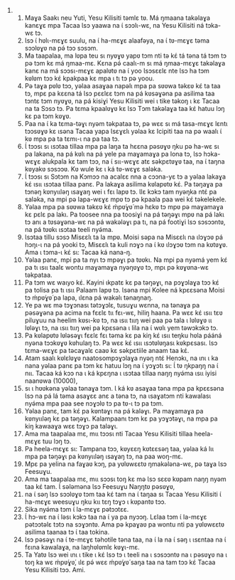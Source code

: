 <ol>
  <li>
    <ol>
      <li>Maɣa Saakɩ neu Yuti, Yesu Kilisiti təmlɛ tʋ. Má ŋmaana takəlaɣa kanɛɣɛ mpa Tacaa Ɩsɔ yaawa na ɩ́ sɔɔlɩ-wɛ, na Yesu Kilisiti ná tɔka-wɛ tɔ.</li>
      <li>Ɩsɔ ɩ́ hʋlɩ-mɛɣɛ suulu, na ɩ́ ha-mɛɣɛ alaafəya, na ɩ́ tʋ-mɛɣɛ təma sɔɔlʋɣʋ na pə́ tɔɔ sɔsɔm.</li>
      <li>Ma taapalaa, ma lʋpa teu sɩ nyʋɣʋ yapʋ tɔm nti tə kɛ́ tá təna tá tɔm tɔ pə tɔm kɛ má ŋmaa-mɛ. Kɛna pə́ caalɩ-m sɩ má ŋmaa-mɛɣɛ takəlaɣa kanɛ na má sɔɔsɩ-mɛɣɛ apalʋtʋ na ɩ́ yoo Ɩsɔsɛɛlɛ nte Ɩsɔ ha tɔm kʋlʋm tɔɔ kɛ́ kpakpaa kɛ mpa ɩ tɩ tɔ pə yoou.</li>
      <li>Pə taɣa pʋlʋ tɔɔ, yəlaa asaɣaa napəlɩ mpa pa sʋʋwa təkɛʋ kɛ́ ta taa tɔ, mpɛ pa kɛɛna tá Ɩsɔ pɛɛlɛɛ tɔm na pá kʋsəɣəna pa asilima taa tɔntɛ tɔm nyʋɣʋ, na pá kisiɣi Yesu Kilisiti wei ɩ tike təkoŋ ɩ kɛ Tacaa na ta Sɔsɔ tɔ. Pa tɛma kpaalʋɣʋ kɛ Ɩsɔ Tɔm takəlaɣa taa kɛ́ hatuu lɔŋ kɛ pa tɔm kʋɣʋ.</li>
      <li>Paa na ɩ́ ka tɛma-təɣɩ nyəm təkpataa tɔ, pə wɛɛ sɩ má tasa-mɛɣɛ lɛntɩ tɔɔsʋɣʋ kɛ ɩsəna Tacaa yapa Ɩsɛɣɛlɩ yəlaa kɛ Icipiti taa na pə waalɩ ɩ́ kʋ mpa pa ta tɛmɩ-ɩ na pa taa tɔ.</li>
      <li>Ɩ́ tɔɔsɩ sɩ ɩsɔtaa tillaa mpa pa laŋa ta hɛɛna pəsʋɣʋ ŋku pə ha-wɛ sɩ pa lakəna, na pá kʋlɩ na pá yele pa maɣamaɣa pa lona tɔ, Ɩsɔ hɔka-wɛɣɛ alukpala kɛ tam tɔɔ, na ɩ́ sɩɩ-wɛɣɛ atɛ səkpɛtʋɣʋ taa, na ɩ́ taŋna kʋyakʋ sɔsɔɔʋ. Kʋ wule kɛ ɩ ká tʋ-wɛɣɛ saləka.</li>
      <li>Ɩ́ tɔɔsɩ sɩ Sɔtɔm na Kɔmɔɔ na acalɛɛ nna a cɔɔna-yɛ tɔ a yəlaa lakaɣa kɛ́ ɩsɩɩ ɩsɔtaa tillaa panɛ. Pa lakaɣa asilima kʋlapʋtʋ kɛ́. Pa təŋaɣa pa tɔnəŋ kʋnyɩɩləŋ ɩsaɣaŋ wei ɩ fɛɩ lapʋ tɔ. Ɩlɛ kɔkɔ tam nyəŋka ntɛ́ pa saləka, na mpi pə lapa-wɛɣɛ mpʋ tɔ pə kpaala paa wei kɛ́ təkelekele.</li>
      <li>Yəlaa mpa pa sʋʋwa təkɛʋ kɛ́ ḿpʋ́ɣʋ́ mə hɛkʋ tɔ mpʋ pə maɣamaɣa kɛ pɛlɛ pa lakɩ. Pa toosee nna pa toosiɣi na pá təŋəɣɩ mpʋ na pá lakɩ tɔ anɩ a tʋsəɣəna-wɛ na pá wakələɣɩ pa tɩ, na pá footiɣi Ɩsɔ sɔsɔɔntʋ, na pá tʋʋkɩ ɩsɔtaa teeli nyə́ma.</li>
      <li>Ɩsɔtaa tillu sɔsɔ Misɛɛlɩ ta la mpʋ. Moisi səpa na Misɛɛlɩ na ɩlɔɣɔʋ pá hɔŋɩ-ɩ na pá yooki tɔ, Misɛɛlɩ ta kuli nɔɣɔ na ɩ́ kʋ ɩlɔɣɔʋ tɔm na kʋtʋɣʋ. Ama ɩ tɔma-ɩ kɛ́ sɩ: Tacaa ká nana-ŋ.</li>
      <li>Yəlaa panɛ, mpi pa ta nyɩ tɔ mpəɣɩ pa tʋʋkɩ. Na mpi pa nyəmá yem kɛ́ pa tɩ ɩsɩɩ taalɛ wontu maɣamaɣa nyəŋʋɣʋ tɔ, mpɩ pə kʋɣʋna-wɛ təkpataa.</li>
      <li>Pa tɔm wɛ waɩyo kɛ́. Kayini ɩkpatɛ kɛ pa təŋəɣɩ, na pɔɣɔlaɣa tɔɔ kɛ́ pa tolisa pa tɩ ɩsɩɩ Palaam lapʋ tɔ. Ɩsəna mpi Kolee ná kpɛɛsəna Moisi tɔ ḿpʋ́ɣʋ́ pa lapa, ɩlɛna pá wakəlɩ tənaŋnaŋ.</li>
      <li>Ye pa wɛ mə tɔɣɔnasɩ tətɔɣɔlɛ, tusuɣu wɛnna, na tənaɣa pa pəsəɣəna pa acima na fɛɛlɛ tɩɩ fɛɩ-wɛ, hiliŋ haana. Pa wɛɛ kɛ́ ɩsɩɩ tɛʋ piluɣuu na heelim kʋsɩ-kʋ tɔ, na ɩsɩɩ tɩɩŋ wei paa pə tala ɩ lʋlʋɣʋ ɩɩ lʋləɣɩ tɔ, na ɩsɩɩ tɩɩŋ wei pa kpɛsəna ɩ lila na ɩ́ wʋlɩ yem təwɔkɔkɔ tɔ.</li>
      <li>Pa kʋlapʋtʋ lʋləsəɣɩ fɛɛlɛ fɛɩ təma kɛ pa kiŋ kɛ́ ɩsɩɩ teŋku hʋla pááná nyəna tɔɔkʋɣʋ kʋhulaŋ tɔ. Pa wɛɛ kɛ́ ɩsɩɩ ɩsɔtʋlʋŋasɩ kʋkpɛsasɩ. Ɩsɔ tɛma-wɛɣɛ pa təcaɣalɛ caaʋ kɛ səkpɛtiile anaam taa kɛ́.</li>
      <li>Atam saalɩ kʋlɛlʋɣʋ naatosompɔɣɔlaɣa nyəŋ ntɛ́ Henɔkɩ, na ɩnɩ ɩ ka nana yəlaa panɛ pa tɔm kɛ hatuu lɔŋ na ɩ́ yɔɣɔtɩ sɩ: Ɩ́ tʋ ŋkpaŋŋ na ɩ́ nɩɩ. Tacaa ká kɔɔ na ɩ ká kpɛŋna ɩ ɩsɔtaa tillaa naŋŋ nyə́ma ɩsɩɩ iyisi naanʋwa (10000),</li>
      <li>sɩ ɩ hʋʋkəna yəlaa tənaɣa tɔm. Ɩ ká kʋ asaɣaa təna mpa pa kpɛɛsəna Ɩsɔ na pá lá təma asaɣɛɛ anɛ a təna tɔ, na ɩsaɣatɔm nti kawalasɩ nyə́ma mpa paa see nɔɣɔlʋ tɔ pa tʋ-ɩ tɔ pa tɔm.</li>
      <li>Yəlaa panɛ, tam kɛ́ pa kʋntəɣɩ na pá kaləɣɩ. Pa maɣamaɣa pa kʋnyɩɩləŋ kɛ pa təŋəɣɩ. Kalampaanɩ tɔm kɛ pa yɔɣɔtəɣɩ, na mpa pa kiŋ kawaaɣa wɛɛ tɔɣɔ pa taləɣɩ.</li>
      <li>Ama ma taapalaa mɛ, mɩɩ tɔɔsɩ nti Tacaa Yesu Kilisiti tillaa heela-mɛɣɛ tuu lɔŋ tɔ.</li>
      <li>Pa heela-mɛɣɛ sɩ: Tampana tɔɔ, kʋyɛɛŋ kʋtɛɛsəŋ taa, yəlaa ká lɩɩ mpa pa təŋəɣɩ pa kʋnyɩɩləŋ ɩsaɣaŋ tɔ, na paa woŋ-mɛ.</li>
      <li>Mpɛ pa yelina na faɣaʋ kɔŋ, pa yʋlʋwɛɛtʋ ŋmakələna-wɛ, pə taɣa Ɩsɔ Feesuɣu.</li>
      <li>Ama ma taapalaa mɛ, mɩɩ sɔɔsɩ toŋ kɛ mə Ɩsɔ sɛɛʋ kʋpam naŋŋ nyəm taa kɛ́ tam. Ɩ́ sələməna Ɩsɔ Feesuɣu Naŋŋtʋ pəsʋɣʋ,</li>
      <li>na ɩ́ səŋ Ɩsɔ sɔɔlʋɣʋ tɔm taa kɛ́ tam na ɩ́ taŋaa sɩ Tacaa Yesu Kilisiti ɩ́ ha-mɛɣɛ weesuɣu ŋku kɩɩ tɛŋ tɔɣɔ ɩ kʋpantʋ tɔɔ.</li>
      <li>Sika nyə́ma tɔm ɩ́ la-mɛɣɛ pətɔɔtɛɛ.</li>
      <li>Ɩ́ hɔ-wɛ na ɩ́ ləsɩ kɔkɔ taa na ɩ́ ya pa nyɔɔŋ. Lɛlaa tɔm ɩ́ la-mɛɣɛ pətɔɔtəlɛ tɔtɔ na sɔɣɔntʋ. Ama pə kpaɣaʋ pa wontu nti pa yʋlʋwɛɛtʋ asilima taanaa tɔ ɩ́ taa tokina.</li>
      <li>Ɩsɔ pəsəɣɩ na ɩ́ te-mɛɣɛ təhotile təna taa, na ɩ́ la na ɩ́ səŋ ɩ ɩsɛntaa na ɩ́ fɛɩna kawalaɣa, na laŋhʋlʋmlɛ kʋɣɩ-mɛ.</li>
      <li>Ta Yatʋ Ɩsɔ wei ɩnɩ ɩ tike ɩ kɛ́ Ɩsɔ tɔ ɩ teeli na ɩ sɔsɔɔntʋ na ɩ pəsʋɣʋ na ɩ toŋ ka wɛ ḿpʋ́ɣʋ́, ɩlɛ pə́ wɛɛ ḿpʋ́ɣʋ́ saŋa taa na tam tɔɔ kɛ́ Tacaa Yesu Kilisiti tɔɔ. Ami.</li>
    </ol>
  </li>
</ol>